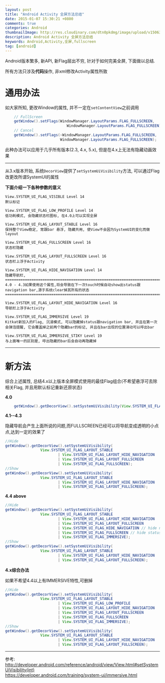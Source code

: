 ```yaml
---
layout: post
title: "Android Activity 全屏方法总结"
date: 2015-01-07 15:30:21 +0800
comments: true
categories: Android
thumbnailImage: http://res.cloudinary.com/dtn0pkdmg/image/upload/v1506326189/fullscreen_lkruui.jpg
description: Android Activity 全屏方法总结
keywords: Android,Activity,全屏,fullscreen
tag: [android]
---
```

Android版本繁多, 新API, 新Flag层出不穷, 针对于如何完美全屏, 下面做以总结.

所有方法只涉及**代码**操作, 非xml修改Activity属性所致

<!--more-->

# 通用办法

如大家所知, 更改Window的属性, 并不一定在`setContentView`之前调用

```Java
    // FullScreen
    getWindow().setFlags(WindowManager.LayoutParams.FLAG_FULLSCREEN,
                            WindowManager.LayoutParams.FLAG_FULLSCREEN);
    // Cancel
    getWindow().setFlags(~WindowManager.LayoutParams.FLAG_FULLSCREEN,
                         WindowManager.LayoutParams.FLAG_FULLSCREEN);                           
```

此种办法可以应用于几乎所有版本(2.3, 4.x, 5.x), 但是在4.x上无法有隐藏动画效果

----------

从3.x版本开始, 系统`DecorView`提供了`setSystemUiVisibility`方法, 可以通过Flag改更改所谓SystemUI的属性

**下面介绍一下各种参数的意义**

    View.SYSTEM_UI_FLAG_VISIBLE Level 14  
    默认标记

    View.SYSTEM_UI_FLAG_LOW_PROFILE Level 14  
    低功耗模式, 会隐藏状态栏图标, 在4.0上可以实现全屏

    View.SYSTEM_UI_FLAG_LAYOUT_STABLE Level 16  
    保持整个View稳定, 常跟bar 悬浮, 隐藏共用, 使View不会因为SystemUI的变化而做layout

    View.SYSTEM_UI_FLAG_FULLSCREEN Level 16  
    状态栏隐藏

    View.SYSTEM_UI_FLAG_LAYOUT_FULLSCREEN Level 16  
    状态栏上浮于Activity

    View.SYSTEM_UI_FLAG_HIDE_NAVIGATION Level 14  
    隐藏导航栏, 
    =========================================================================
    4.0 - 4.3如果使用这个属性,将会导致在下一次touch时候自动show出status跟navigation bar,源于系统clear掉其所有的状态
    =========================================================================

    View.SYSTEM_UI_FLAG_LAYOUT_HIDE_NAVIGATION Level 16  
    导航栏上浮于Activity

    View.SYSTEM_UI_FLAG_IMMERSIVE Level 19  
    Kitkat新加入的Flag, 沉浸模式, 可以隐藏掉status跟navigation bar, 并且在第一次会弹泡提醒, 它会覆盖掉之前两个隐藏bar的标记, 并且在bar出现的位置滑动可以呼出bar

    View.SYSTEM_UI_FLAG_IMMERSIVE_STIKY Level 19  
    与上面唯一的区别是, 呼出隐藏的bar后会自动再隐藏掉

-------------
# 新方法

综合上述属性, 总结4.x以上版本全屏模式使用的最佳Flag组合(不希望悬浮可去除相关Flag, 并且用默认标记重新还原状态)

**4.0**
```Java
    getWindow().getDecorView().setSystemUiVisibility(View.SYSTEM_UI_FLAG_LOW_PROFILE);
```

**4.1--4.3**  

隐藏导航会产生上面所说的问题,而FULLSCREEN已经可以将导航变成透明的小点点,达到一定的效果了

```Java
//Hide
getWindow().getDecorView().setSystemUiVisibility(
                View.SYSTEM_UI_FLAG_LAYOUT_STABLE
                        | View.SYSTEM_UI_FLAG_LAYOUT_HIDE_NAVIGATION
                        | View.SYSTEM_UI_FLAG_LAYOUT_FULLSCREEN
                        | View.SYSTEM_UI_FLAG_FULLSCREEN);
//Show
getWindow().getDecorView().setSystemUiVisibility(
                View.SYSTEM_UI_FLAG_LAYOUT_STABLE
                        | View.SYSTEM_UI_FLAG_LAYOUT_HIDE_NAVIGATION
                        | View.SYSTEM_UI_FLAG_LAYOUT_FULLSCREEN);
```

**4.4 above**  
```Java
//Hide
getWindow().getDecorView().setSystemUiVisibility(
                View.SYSTEM_UI_FLAG_LAYOUT_STABLE
                        | View.SYSTEM_UI_FLAG_LAYOUT_HIDE_NAVIGATION
                        | View.SYSTEM_UI_FLAG_LAYOUT_FULLSCREEN
                        | View.SYSTEM_UI_FLAG_HIDE_NAVIGATION // hide nav bar
                        | View.SYSTEM_UI_FLAG_FULLSCREEN // hide status bar
                        | View.SYSTEM_UI_FLAG_IMMERSIVE);
//Show
getWindow().getDecorView().setSystemUiVisibility(
                View.SYSTEM_UI_FLAG_LAYOUT_STABLE
                        | View.SYSTEM_UI_FLAG_LAYOUT_HIDE_NAVIGATION
                        | View.SYSTEM_UI_FLAG_LAYOUT_FULLSCREEN);
```

**4.x综合办法**  

如果不希望4.4以上有IMMERSIVE特性,可删掉  

```Java
//Hide
getWindow().getDecorView().setSystemUiVisibility(
                View.SYSTEM_UI_FLAG_LAYOUT_STABLE
                        | View.SYSTEM_UI_FLAG_LOW_PROFILE
                        | View.SYSTEM_UI_FLAG_LAYOUT_HIDE_NAVIGATION
                        | View.SYSTEM_UI_FLAG_LAYOUT_FULLSCREEN
                        | View.SYSTEM_UI_FLAG_FULLSCREEN
                        | View.SYSTEM_UI_FLAG_IMMERSIVE);
//Show
getWindow().getDecorView().setSystemUiVisibility(
                View.SYSTEM_UI_FLAG_LAYOUT_STABLE
                        | View.SYSTEM_UI_FLAG_LAYOUT_HIDE_NAVIGATION
                        | View.SYSTEM_UI_FLAG_LAYOUT_FULLSCREEN);
```
-----------

  参考: 
    http://developer.android.com/reference/android/view/View.html#setSystemUiVisibility(int)  
    https://developer.android.com/training/system-ui/immersive.html